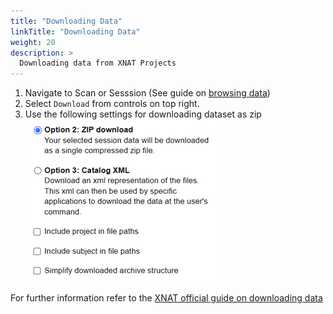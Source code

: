 ```yaml
---
title: "Downloading Data"
linkTitle: "Downloading Data"
weight: 20
description: >
  Downloading data from XNAT Projects
---
```


1. Navigate to Scan or Sesssion (See guide on [browsing data](/docs/user-guides/browsing-data))
2. Select `Download` from controls on top right. 
3. Use the following settings for downloading dataset as zip ![text](/docs/user-guides/xnat-data-download-options.png)

For further information refer to the [XNAT official guide on downloading data](https://wiki.xnat.org/documentation/how-to-use-xnat/how-to-download-image-data-from-xnat-projects
)
